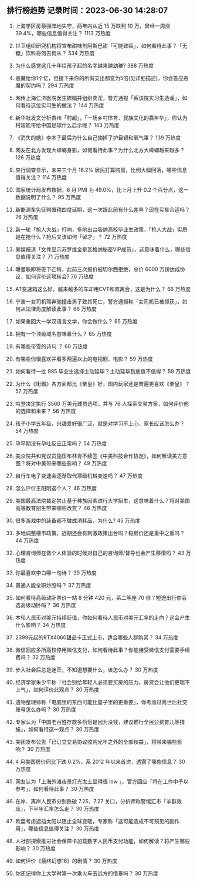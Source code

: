 
## 排行榜趋势 记录时间：2023-06-30 14:28:07
  
  1. 上海学区房最强阵地失守，两年内从近 15 万跌到 10 万，曾经一周涨 39.4%，哪些信息值得关注？ 1113 万热度
    
  2. 世卫组织研究机构将宣布甜味剂阿斯巴甜「可能致癌」，如何看待此事？「无糖」饮料将何去何从？ 534 万热度
    
  3. 为什么感觉这几十年给孩子起的名字越来越幼稚? 388 万热度
    
  4. 恶魔给你1个亿，但接下来你的所有支出都变为5倍(见详细描述)，你会答应恶魔的契约吗？ 294 万热度
    
  5. 网传上海仁济医院医生嫖娼并组织卖淫，警方通报「系该院实习生造谣」，如何看待这位实习生的做法？ 144 万热度
    
  6. 新华社发文分析贵州「村超」，「一场乡村体育、民族文化的嘉年华」，你认为村超能带给中国足球什么启示呢？ 143 万热度
    
  7. 《消失的她》李木子最后为什么自己摘掉了护目镜和氧气罩？ 139 万热度
    
  8. 网友在北方发现大蟑螂身影，如何看待此事？为什么北方大蟑螂越来越多？ 126 万热度
    
  9. 央行调查显示，未来三个月 16.2% 居民打算购房，比例大幅回落，哪些信息值得关注？ 114 万热度
    
  10. 国家统计局发布数据，6 月 PMI 为 49.0%，比上月上升 0.2 个百分点，这一数据说明了什么？ 95 万热度
    
  11. 新能源车免征购置税四度延期，这一次跟此前有什么差异？现在买车合适吗？ 76 万热度
    
  12. 新一轮「抢人大战」打响，多地出台吸纳高校毕业生政策，「抢人大战」实质是在抢什么？抢后又该如何「留才」？ 72 万热度
    
  13. 美媒报道「文件显示苏罗维金是瓦格纳秘密VIP成员」，这意味着什么，哪些信息值得关注？ 71 万热度
    
  14. 曝曼联即将签下芒特，此前三次报价被切尔西拒绝，总价 6000 万镑达成协议，如何评价这项转会? 70 万热度
    
  15. AT变速箱这么好，越来越多的车却用CVT和双离合，这是为什么？ 66 万热度
    
  16. 宁波一女司机驾奔驰撞击男子致其死亡，警方通报称「女司机已被抓获」，如何从法律角度解读此事？ 66 万热度
    
  17. 如果重回大一学汉语言文学，你会做什么？ 65 万热度
    
  18. 拥有一个顶级域名意味着什么？ 65 万热度
    
  19. 有哪些带雪的诗句 ？ 60 万热度
    
  20. 有哪些你很喜欢并看多两遍以上的电视剧、电影？ 59 万热度
    
  21. 如何看待一批 985 毕业生选择主动延毕？主动延毕到底值不值得？ 59 万热度
    
  22. 为什么《街霸》各方面都比《拳皇》好，国内玩家还是普遍更喜欢《拳皇》？ 57 万热度
    
  23. 哈登决定执行 3560 万美元球员选项，并与 76 人探索交易方案，如何评价他的选择和未来？ 56 万热度
    
  24. 孩子小学五年级，兴趣爱好很广泛，就是对学习不上心，家长应该怎么办？ 54 万热度
    
  25. 孕早期没有孕吐反应正常吗？ 54 万热度
    
  26. 美众院共和党议员施压布林肯不续签《中美科技合作协定》，如何解读美方意图？将对中美带来哪些影响？ 49 万热度
    
  27. 自行车电子变速会逐渐取代顶级机械变速吗？ 47 万热度
    
  28. 怎么评价王阳明这个人？ 46 万热度
    
  29. 美国最高法院裁定禁止基于种族因素进行大学招生，这意味着什么？将对美国高等教育招生带来哪些改变？ 46 万热度
    
  30. 很多游戏中的装备都不做成消耗品，为什么? 45 万热度
    
  31. 多地调整楼市政策，近期还会有刺激政策出台吗？稳房价还是重中之重吗？ 44 万热度
    
  32. 心理咨询师在做个人体验的时候对自己的咨询师/督导也会产生移情吗？ 43 万热度
    
  33. 你最喜欢李白哪一句诗？ 39 万热度
    
  34. 普通人能全职炒股吗？ 37 万热度
    
  35. 如何看待高级动卧票价一站 8 分钟 420 元，系二等座 70 倍？短途出行你会选高级动卧吗？ 36 万热度
    
  36. 本轮人民币对美元持续贬值，你如何看待人民币对美元汇率的走向？这会产生什么影响？ 34 万热度
    
  37. 2399元起的RTX4060甜品卡正式上市，适合哪些人群购买？ 34 万热度
    
  38. 微信回应多所高校停用微信支付，如何看待此事？你能接受微信支付需要手续费吗？ 32 万热度
    
  39. 步入社会后总是迷茫，不知道想要什么，该怎么办？ 30 万热度
    
  40. 经济学家朱少平称「社会别给年轻人必须要买房的压力，房贷会让他们更喘不上气」，如何评价此观点？ 30 万热度
    
  41. 遗物整理师称「电脑里的东西可能比屋子里的更重要」，你考虑过离世后社交账号怎么办吗？ 30 万热度
    
  42. 专家认为「中国老百姓存款多恰恰是因为没钱，建议推行全民公费育儿等措施」，如何看待这一观点？ 30 万热度
    
  43. 美团发布公告「已订立交易协议收购光年之外的全部权益」，将带来哪些影响？ 30 万热度
    
  44. 4 月美国房价同比下跌 0.2%，系 2012 年以来首次，透露了哪些信息？ 30 万热度
    
  45. 网友认为「上海外滩夜景灯光太土显得很 low 」，官方回应「将在工作中予以参考」，如何看待此事？ 30 万热度
    
  46. 在岸、离岸人民币分别跌破 7.25、7.27 关口，分析师称警惕汇市「羊群效应」，下半年汇率怎么走？ 30 万热度
    
  47. 欧盟考虑遮挡太阳以阻止全球变暖，专家称「这可能造成不可预见的副作用」，哪些信息值得关注？ 30 万热度
    
  48. 人社部探索推进社会保障卡加载数字人民币支付功能，如何解读？将产生哪些影响？ 30 万热度
    
  49. 如何评价《最终幻想16》的剧情？ 30 万热度
    
  50. 你还记得你上大学时第一次乘火车去远方的情景吗？ 30 万热度
    